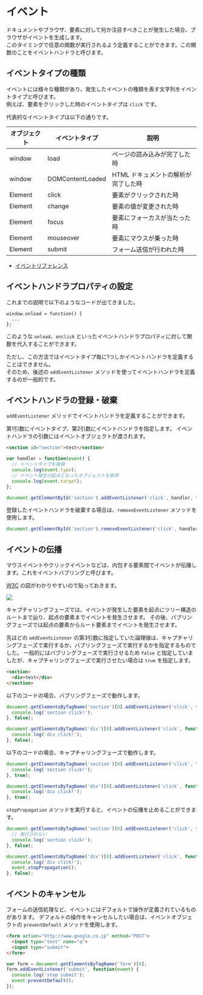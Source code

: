 # イベント

ドキュメントやブラウザ、要素に対して何か注目すべきことが発生した場合、ブラウザがイベントを生成します。  
このタイミングで任意の関数が実行されるよう定義することができます。この関数のことをイベントハンドラと呼びます。

## イベントタイプの種類

イベントには様々な種類があり、発生したイベントの種類を表す文字列をイベントタイプと呼びます。  
例えば、要素をクリックした時のイベントタイプは `click` です。

代表的なイベントタイプは以下の通りです。

|オブジェクト|イベントタイプ|説明|
|----------|------------|----|
|window|load|ページの読み込みが完了した時|
|window|DOMContentLoaded|HTML ドキュメントの解析が完了した時|
|Element|click|要素がクリックされた時|
|Element|change|要素の値が変更された時|
|Element|focus|要素にフォーカスが当たった時|
|Element|mouseover|要素にマウスが乗った時|
|Element|submit|フォーム送信が行われた時|

- [イベントリファレンス](https://developer.mozilla.org/ja/docs/Web/Reference/Events)

## イベントハンドラプロパティの設定

これまでの説明で以下のようなコードが出てきました。

```
window.onload = function() {
  ...
};
```

このような `onload`、`onclick` といったイベントハンドラプロパティに対して関数を代入することができます。

ただし、この方法ではイベントタイプ毎に1つしかイベントハンドラを定義することはできません。  
そのため、後述の `addEventListener` メソッドを使ってイベントハンドラを定義するのが一般的です。


## イベントハンドラの登録・破棄

`addEventListener` メソッドでイベントハンドラを定義することができます。

第1引数にイベントタイプ、第2引数にイベントハンドラを指定します。
イベントハンドラの引数にはイベントオブジェクトが渡されます。

```html
<section id="section">test</section>
```

```javascript
var handler = function(event) {
  // イベントタイプを取得
  console.log(event.type);
  // イベント発生の起点となったオブジェクトを取得
  console.log(event.target);
};

document.getElementById('section').addEventListener('click', handler, false);
```

登録したイベントハンドラを破棄する場合は、`removeEventListener` メソッドを使用します。

```javascript
document.getElementById('section').removeEventListener('click', handler, false);
```

## イベントの伝播

マウスイベントやクリックイベントなどは、内包する要素間でイベントが伝播します。これをイベントバブリングと呼びます。

[W3C](https://www.w3.org/TR/DOM-Level-3-Events/) の図がわかりやすいので貼っておきます。

![](https://www.w3.org/TR/DOM-Level-3-Events/images/eventflow.svg)

キャプチャリングフェーズでは、イベントが発生した要素を起点にツリー構造のルートまで辿り、起点の要素までイベントを発生させます。
その後、バブリングフェーズでは起点の要素からルート要素までイベントを発生させます。

先ほどの `addEventListener` の第3引数に指定していた論理値は、キャプチャリングフェーズで実行するか、バブリングフェーズで実行するかを指定するものでした。
一般的にはバブリングフェーズで実行させるため `false` と指定していましたが、キャプチャリングフェーズで実行させたい場合は `true` を指定します。


```html
<section>
  <div>test</div>
</section>
```

以下のコードの場合、バブリングフェーズで動作します。

```javascript
document.getElementsByTagName('section')[0].addEventListener('click', function(e) {
  console.log('section click!');
}, false);

document.getElementsByTagName('div')[0].addEventListener('click', function(e) {
  console.log('div click!');
}, false);
```

以下のコードの場合、キャプチャリングフェーズで動作します。

```javascript
document.getElementsByTagName('section')[0].addEventListener('click', function(e) {
  console.log('section click!');
}, true);

document.getElementsByTagName('div')[0].addEventListener('click', function(e) {
  console.log('div click!');
}, true);
```

`stopPropagation` メソッドを実行すると、イベントの伝播を止めることができます。

```javascript
document.getElementsByTagName('section')[0].addEventListener('click', function(e) {
  // 実行されない
  console.log('section click!');
}, false);

document.getElementsByTagName('div')[0].addEventListener('click', function(e) {
  console.log('div click!');
  event.stopPropagation();
}, false);
```

## イベントのキャンセル

フォームの送信処理など、イベントにはデフォルトで操作が定義されているものがあります。
デフォルトの操作をキャンセルしたい場合は、イベントオブジェクトの `preventDefault` メソッドを使用します。

```html
<form action="http://www.google.co.jp" method="POST">
  <input type="text" name="q">
  <input type="submit">
</form>
```

```javascript
var form = document.getElementsByTagName('form')[0];
form.addEventListener('submit', function(event) {
  console.log('stop submit');
  event.preventDefault();
});
```
